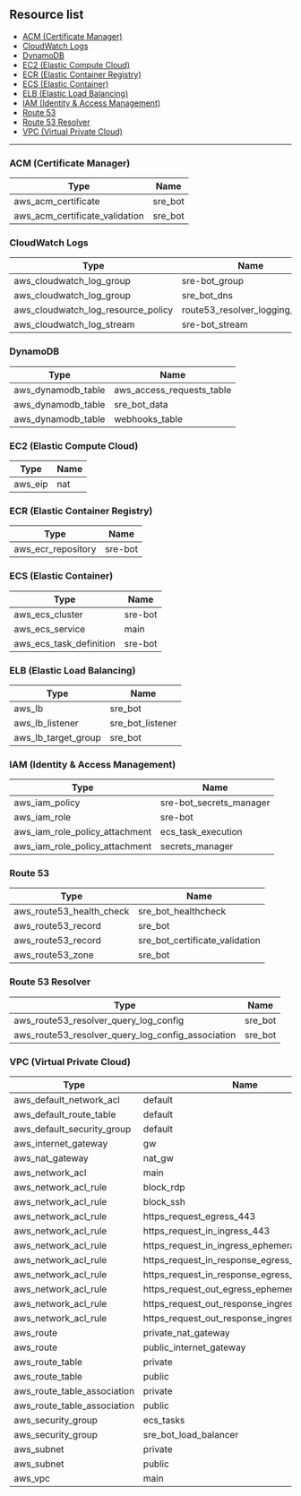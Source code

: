 ## Resource list
- [ACM (Certificate Manager)](#acm-certificate-manager)
- [CloudWatch Logs](#cloudwatch-logs)
- [DynamoDB](#dynamodb)
- [EC2 (Elastic Compute Cloud)](#ec2-elastic-compute-cloud)
- [ECR (Elastic Container Registry)](#ecr-elastic-container-registry)
- [ECS (Elastic Container)](#ecs-elastic-container)
- [ELB (Elastic Load Balancing)](#elb-elastic-load-balancing)
- [IAM (Identity &amp; Access Management)](#iam-identity-&amp;-access-management)
- [Route 53](#route-53)
- [Route 53 Resolver](#route-53-resolver)
- [VPC (Virtual Private Cloud)](#vpc-virtual-private-cloud)


***


### <a id="acm-certificate-manager"></a>ACM (Certificate Manager)
| Type | Name |
| --- | --- |
| aws_acm_certificate | sre_bot |
| aws_acm_certificate_validation | sre_bot |


### <a id="cloudwatch-logs"></a>CloudWatch Logs
| Type | Name |
| --- | --- |
| aws_cloudwatch_log_group | sre-bot_group |
| aws_cloudwatch_log_group | sre_bot_dns |
| aws_cloudwatch_log_resource_policy | route53_resolver_logging_policy |
| aws_cloudwatch_log_stream | sre-bot_stream |


### <a id="dynamodb"></a>DynamoDB
| Type | Name |
| --- | --- |
| aws_dynamodb_table | aws_access_requests_table |
| aws_dynamodb_table | sre_bot_data |
| aws_dynamodb_table | webhooks_table |


### <a id="ec2-elastic-compute-cloud"></a>EC2 (Elastic Compute Cloud)
| Type | Name |
| --- | --- |
| aws_eip | nat |


### <a id="ecr-elastic-container-registry"></a>ECR (Elastic Container Registry)
| Type | Name |
| --- | --- |
| aws_ecr_repository | sre-bot |


### <a id="ecs-elastic-container"></a>ECS (Elastic Container)
| Type | Name |
| --- | --- |
| aws_ecs_cluster | sre-bot |
| aws_ecs_service | main |
| aws_ecs_task_definition | sre-bot |


### <a id="elb-elastic-load-balancing"></a>ELB (Elastic Load Balancing)
| Type | Name |
| --- | --- |
| aws_lb | sre_bot |
| aws_lb_listener | sre_bot_listener |
| aws_lb_target_group | sre_bot |


### <a id="iam-identity-&amp;-access-management"></a>IAM (Identity &amp; Access Management)
| Type | Name |
| --- | --- |
| aws_iam_policy | sre-bot_secrets_manager |
| aws_iam_role | sre-bot |
| aws_iam_role_policy_attachment | ecs_task_execution |
| aws_iam_role_policy_attachment | secrets_manager |


### <a id="route-53"></a>Route 53
| Type | Name |
| --- | --- |
| aws_route53_health_check | sre_bot_healthcheck |
| aws_route53_record | sre_bot |
| aws_route53_record | sre_bot_certificate_validation |
| aws_route53_zone | sre_bot |


### <a id="route-53-resolver"></a>Route 53 Resolver
| Type | Name |
| --- | --- |
| aws_route53_resolver_query_log_config | sre_bot |
| aws_route53_resolver_query_log_config_association | sre_bot |


### <a id="vpc-virtual-private-cloud"></a>VPC (Virtual Private Cloud)
| Type | Name |
| --- | --- |
| aws_default_network_acl | default |
| aws_default_route_table | default |
| aws_default_security_group | default |
| aws_internet_gateway | gw |
| aws_nat_gateway | nat_gw |
| aws_network_acl | main |
| aws_network_acl_rule | block_rdp |
| aws_network_acl_rule | block_ssh |
| aws_network_acl_rule | https_request_egress_443 |
| aws_network_acl_rule | https_request_in_ingress_443 |
| aws_network_acl_rule | https_request_in_ingress_ephemeral |
| aws_network_acl_rule | https_request_in_response_egress_443 |
| aws_network_acl_rule | https_request_in_response_egress_ephemeral |
| aws_network_acl_rule | https_request_out_egress_ephemeral |
| aws_network_acl_rule | https_request_out_response_ingress_443 |
| aws_network_acl_rule | https_request_out_response_ingress_ephemeral |
| aws_route | private_nat_gateway |
| aws_route | public_internet_gateway |
| aws_route_table | private |
| aws_route_table | public |
| aws_route_table_association | private |
| aws_route_table_association | public |
| aws_security_group | ecs_tasks |
| aws_security_group | sre_bot_load_balancer |
| aws_subnet | private |
| aws_subnet | public |
| aws_vpc | main |